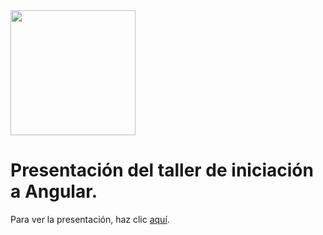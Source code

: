 <img src="img/fpic.png" width="200px">

# Presentación del taller de iniciación a Angular.

Para ver la presentación, haz clic <a target="_blank"  href="https://rawgit.com/LuisJoseSanchez/presentacion-iniciacion-a-angular/master/index.html">aquí</a>.
